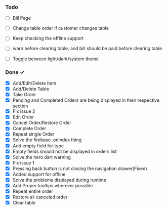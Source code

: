 ### Todo

- [ ] Bill Page  
- [ ] Change table order if customer changes table  
- [ ] Keep checking the offline support  
- [ ] warn before clearing table, and bill should be paid before clearing table  
- [ ] Toggle between light/dark/system theme  


### Done ✓

- [x] Add/Edit/Delete Item  
- [x] Add/Delete Table  
- [x] Take Order  
- [x] Pending and Completed Orders are being displayed in their respective section  
- [x] Fix issue 2  
- [x] Edit Order  
- [x] Cancel Order/Restore Order  
- [x] Complete Order  
- [x] Repeat single Order  
- [x] Solve the firebase .onIndex thing  
- [x] Add empty field for type  
- [x] Empty fields should not be displayed in orders list  
- [x] Solve the hero dart warning  
- [x] Fix issue 1  
- [x] Pressing back button is not closing the navigation drawer(Fixed)  
- [x] Added support for offline  
- [x] Solve the problems displayed during runtime  
- [x] Add Proper tooltips wherever possible  
- [x] Repeat entire order  
- [x] Restore all canceled order  
- [x] Clear table  
